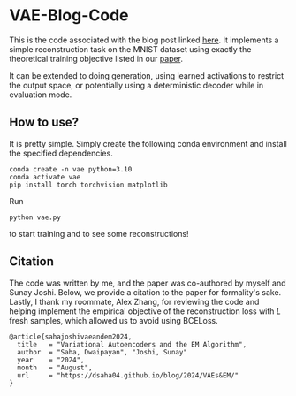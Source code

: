 # VAE-Blog-Code

This is the code associated with the blog post linked [here](https://dsaha04.github.io/blog/2024/VAEs&EM/). It implements a simple reconstruction task on the MNIST dataset using exactly the theoretical training objective listed in our [paper](https://dsaha04.github.io/assets/pdf/VAEs.pdf).

It can be extended to doing generation, using learned activations to restrict the output space, or potentially using a deterministic decoder while in evaluation mode.

## How to use?

It is pretty simple. Simply create the following conda environment and install the specified dependencies.

```
conda create -n vae python=3.10
conda activate vae
pip install torch torchvision matplotlib
```
Run
```
python vae.py
```
to start training and to see some reconstructions!

## Citation
The code was written by me, and the paper was co-authored by myself and Sunay Joshi. Below, we provide a citation to the paper for formality's sake. Lastly, I thank my roommate, Alex Zhang, for reviewing the code and helping implement the empirical objective of the reconstruction loss with $L$ fresh samples, which allowed us to avoid using BCELoss.

```
@article{sahajoshivaeandem2024,
  title   = "Variational Autoencoders and the EM Algorithm",
  author  = "Saha, Dwaipayan", "Joshi, Sunay"
  year    = "2024",
  month   = "August",
  url     = "https://dsaha04.github.io/blog/2024/VAEs&EM/"
}
```
